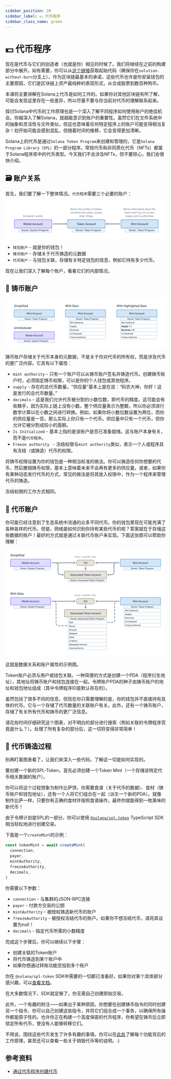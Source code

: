 ```yaml
---
sidebar_position: 28
sidebar_label: 💵 代币程序
sidebar_class_name: green
---
```


# 💵 代币程序

现在是代币与它们的创造者（也就是你）相见的时候了。我们将继续在之前的构建部分中展开。如有需要，你可以从[这个链接](https://github.com/buildspace/solana-token-client/tree/solution-without-burn)获取起始代码（确保你在`solution-without-burn`分支上）。作为区块链最基本的承诺，这些代币也许是你安装钱包的主要原因，它们是区块链上资产最纯粹的表现形式，从合成股票到数百种狗币。

本课将主要讲解在Solana上代币是如何工作的。如果你对其他区块链有所了解，可能会发现这里存在一些差异，所以尽量不要与你当前对代币的理解联系起来。

探讨Solana中代币的工作原理也是一个深入了解不同程序如何使用账户的绝佳机会。你越深入了解Solana，就越能意识到账户的重要性。虽然它们在文件系统中的抽象和灵活性与文件类似，但这也意味着任何特定程序上的账户可能变得相当复杂！初开始可能会感到混乱，但随着时间的推移，它会变得更加清晰。

Solana上的代币是通过`Solana Token Program`来创建和管理的，它是`Solana Program Library（SPL）`的一部分程序。常规代币和非同质化代币（NFTs）都属于Solana程序库中的代币类型。今天我们不会涉及NFTs，但不要担心，我们会很快介绍。

## 🗃 账户关系

首先，我们要了解一下整体情况。`代币程序`需要三个必要的账户：

![](./img/account-relationships.png)

- `钱包账户` - 就是你的钱包！
- `铸币账户` - 存储关于代币铸造的元数据
- `代币账户` - 与钱包关联，存储有关特定钱包的信息，例如它持有多少代币。

现在让我们深入了解每个账户，看看它们的内部情况。

## 🌌 铸币账户

![](./img/mint-account.png)

铸币账户存储关于代币本身的元数据，不是关于你对代币的所有权，而是涉及代币的更广泛内容。它具有以下属性：

- `mint authority` - 只有一个账户可以从铸币账户签名并铸造代币。创建铸币账户时，必须指定铸币权限，可以是你的个人钱包或其他程序。
- `supply` - 存在的总代币数量。“供应量”基本上是在说：“码农大神，你好！这是发行的总代币数量。”
- `decimals` - 这是我们允许代币被分割的小数位数，即代币的精度。这可能会有些棘手，因为实际上链上没有小数。整个供应量表示为整数，所以你必须进行数学计算以在小数之间进行转换。例如，如果你将小数位数设置为两位，而你的供应量是一百，那么实际上你只有一个代币。供应量中只有一个代币，但你允许它被分割成较小的面额。
- `Is Initialized` - 基本上指的是该账户是否已准备就绪。这与账户本身有关，而不是`代币程序`。
- `Freeze authority ` - 冻结权限与`mint authority`类似，表示一个人或程序具有冻结（或铸造）代币的权限。

将铸币权限设置为你的钱包是一种相当标准的做法。你可以铸造任何你想要的代币，然后撤销铸币权限，基本上意味着未来不会再有更多的供应量。或者，如果你有某种动态发行代币的方式，常见的做法是将其放入权限中，作为一个程序来管理代币的铸造。

冻结权限的工作方式相同。

##  👛 代币账户

你可能已经注意到了生态系统中流通的众多不同代币。你的钱包里现在可能充满了各种各样的代币。但是，网络是如何识别你持有某些代币的呢？答案就在于存储这些数据的账户！最好的方式就是通过关联代币账户来实现。下面这张图可以帮助你理解：

![](./img/token-account.png)

这就是数据关系和账户属性的示例图。

Token账户必须与用户或钱包关联。一种简便的方式是创建一个PDA（程序衍生地址），其地址将铸币账户和钱包连接在一起。令牌账户PDA的种子由铸币账户的地址和钱包地址组成（其中令牌程序ID是默认存在的）。

虽然包括了很多不同的信息，但现在你只需要理解的是，你的钱包并不直接持有具体的代币。它与一个存储了代币数量的关联账户有关。此外，还有一个铸币账户，存储了有关所有代币和铸币的更广泛信息。

请花些时间仔细研究这个图表，对不明白的部分进行搜索（例如关联的令牌程序究竟是什么？）。处理了所有复杂的部分后，这一切将变得非常简单！

## 🤑 代币铸造过程

别再盯着图表看了，让我们来深入一些代码，了解这一切是如何实现的。

要创建一个新的SPL-Token，首先必须创建一个Token Mint（一个存储该特定代币相关数据的账户）。

你可以将这个过程想象为制作比萨饼。你需要食谱（关于代币的数据）、食材（铸币账户和钱包地址），还有一个人将它们组合在一起（派生一个新的PDA）。就像制作比萨一样，只要你有正确的食材并按照食谱操作，最终你就能得到一枚美味的新代币！

由于令牌计划是SPL的一部分，你可以使用 [`@solana/spl-token`](https://www.npmjs.com/package/@solana/spl-token) TypeScript SDK相当轻松地进行创建交易。

下面是一个`createMint`的示例：

```ts
const tokenMint = await createMint(
  connection,
  payer,
  mintAuthority,
  freezeAuthority,
  decimals,
)
```

你需要以下参数：
- `connection` - 与集群的JSON-RPC连接
- `payer` - 付款方交易的公钥
- `mintAuthority` - 被授权铸造新代币的账户
- `freezeAuthority` - 被授权冻结代币的账户。如果你不想冻结代币，请将其设置为null！
- `decimals` - 指定代币所需的小数精度

完成这个步骤后，你可以继续以下步骤：

- 创建关联的Token账户
- 将代币铸造到某个账户中
- 如果你想通过转账功能空投到多个账户

你在 `@solana/spl-token` SDK中需要的一切都已准备好。如果你对某个具体部分感兴趣，可以[查看文档](https://spl.solana.com/token)。

在大多数情况下，SDK就足够了，你无需自己创建原始交易。

此外，一个有趣的附注——如果出于某种原因，你想要在创建铸币指令的同时创建另一个指令，你可以自己创建这些指令，并将它们组合成一个事务，以确保所有操作都是原子性的。也许你正在构建一个高度保密的代币程序，你希望在铸币后立即锁定所有代币，使没有人能够转移它们。

不用说，围绕这些代币发生了许多有趣的事情。你可以在[此处](https://www.soldev.app/course/token-program)了解每个功能背后的工作原理，甚至还可以查看一些关于销毁代币等的说明。:)

## 参考资料

- [通过代币程序创建代币](https://www.soldev.app/course/token-program)
